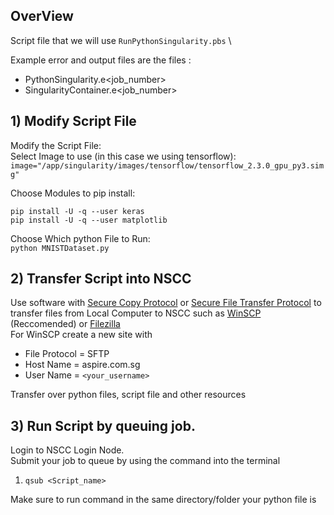 ## OverView
Script file that we will use `RunPythonSingularity.pbs` \

Example error and output files are the files :
* PythonSingularity.e<job_number> 
* SingularityContainer.e<job_number>
## 1) Modify Script File
Modify the Script File:  <br />
Select Image to use (in this case we using tensorflow): <br />
`image="/app/singularity/images/tensorflow/tensorflow_2.3.0_gpu_py3.simg"`

Choose Modules to pip install: <br />
```
pip install -U -q --user keras
pip install -U -q --user matplotlib
```

Choose Which python File to Run: <br />
`python MNISTDataset.py`

## 2) Transfer Script into NSCC
Use software with [Secure Copy Protocol](https://en.wikipedia.org/wiki/Secure_copy_protocol) or [Secure File Transfer Protocol](https://en.wikipedia.org/wiki/File_Transfer_Protocol) to transfer files from Local Computer to NSCC such as [WinSCP](https://winscp.net/eng/download.php) (Reccomended) or [Filezilla](https://filezilla-project.org/)
<br />
For WinSCP create a new site with
*   File Protocol = SFTP    
*   Host Name =  aspire.com.sg
*   User Name = `<your_username>`

Transfer over python files, script file and other resources

## 3) Run Script by queuing job.
Login to NSCC Login Node. <br />
Submit your job to queue by using the command into the terminal
1. `qsub <Script_name>`

Make sure to run command in the same directory/folder your python file is
